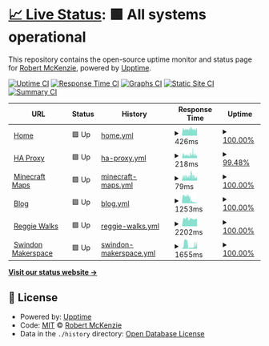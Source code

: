 # [📈 Live Status](https://m1xzg.github.io/uptime): <!--live status--> **🟩 All systems operational**

This repository contains the open-source uptime monitor and status page for [Robert McKenzie](https://www.uk-experience.com), powered by [Upptime](https://github.com/upptime/upptime).

[![Uptime CI](https://github.com/m1xzg/uptime/workflows/Uptime%20CI/badge.svg)](https://github.com/m1xzg/uptime/actions?query=workflow%3A%22Uptime+CI%22)
[![Response Time CI](https://github.com/m1xzg/uptime/workflows/Response%20Time%20CI/badge.svg)](https://github.com/m1xzg/uptime/actions?query=workflow%3A%22Response+Time+CI%22)
[![Graphs CI](https://github.com/m1xzg/uptime/workflows/Graphs%20CI/badge.svg)](https://github.com/m1xzg/uptime/actions?query=workflow%3A%22Graphs+CI%22)
[![Static Site CI](https://github.com/m1xzg/uptime/workflows/Static%20Site%20CI/badge.svg)](https://github.com/m1xzg/uptime/actions?query=workflow%3A%22Static+Site+CI%22)
[![Summary CI](https://github.com/m1xzg/uptime/workflows/Summary%20CI/badge.svg)](https://github.com/m1xzg/uptime/actions?query=workflow%3A%22Summary+CI%22)

<!--start: status pages-->
<!-- This summary is generated by Upptime (https://github.com/upptime/upptime) -->
<!-- Do not edit this manually, your changes will be overwritten -->
<!-- prettier-ignore -->
| URL | Status | History | Response Time | Uptime |
| --- | ------ | ------- | ------------- | ------ |
| <img alt="" src="https://icons.duckduckgo.com/ip3/home.rpmdp.com.ico" height="13"> [Home](https://home.rpmdp.com) | 🟩 Up | [home.yml](https://github.com/M1XZG/uptime/commits/HEAD/history/home.yml) | <details><summary><img alt="Response time graph" src="./graphs/home/response-time-week.png" height="20"> 426ms</summary><br><a href="https://m1xzg.github.io/uptime/history/home"><img alt="Response time 426" src="https://img.shields.io/endpoint?url=https%3A%2F%2Fraw.githubusercontent.com%2FM1XZG%2Fuptime%2FHEAD%2Fapi%2Fhome%2Fresponse-time.json"></a><br><a href="https://m1xzg.github.io/uptime/history/home"><img alt="24-hour response time 437" src="https://img.shields.io/endpoint?url=https%3A%2F%2Fraw.githubusercontent.com%2FM1XZG%2Fuptime%2FHEAD%2Fapi%2Fhome%2Fresponse-time-day.json"></a><br><a href="https://m1xzg.github.io/uptime/history/home"><img alt="7-day response time 426" src="https://img.shields.io/endpoint?url=https%3A%2F%2Fraw.githubusercontent.com%2FM1XZG%2Fuptime%2FHEAD%2Fapi%2Fhome%2Fresponse-time-week.json"></a><br><a href="https://m1xzg.github.io/uptime/history/home"><img alt="30-day response time 426" src="https://img.shields.io/endpoint?url=https%3A%2F%2Fraw.githubusercontent.com%2FM1XZG%2Fuptime%2FHEAD%2Fapi%2Fhome%2Fresponse-time-month.json"></a><br><a href="https://m1xzg.github.io/uptime/history/home"><img alt="1-year response time 426" src="https://img.shields.io/endpoint?url=https%3A%2F%2Fraw.githubusercontent.com%2FM1XZG%2Fuptime%2FHEAD%2Fapi%2Fhome%2Fresponse-time-year.json"></a></details> | <details><summary><a href="https://m1xzg.github.io/uptime/history/home">100.00%</a></summary><a href="https://m1xzg.github.io/uptime/history/home"><img alt="All-time uptime 100.00%" src="https://img.shields.io/endpoint?url=https%3A%2F%2Fraw.githubusercontent.com%2FM1XZG%2Fuptime%2FHEAD%2Fapi%2Fhome%2Fuptime.json"></a><br><a href="https://m1xzg.github.io/uptime/history/home"><img alt="24-hour uptime 100.00%" src="https://img.shields.io/endpoint?url=https%3A%2F%2Fraw.githubusercontent.com%2FM1XZG%2Fuptime%2FHEAD%2Fapi%2Fhome%2Fuptime-day.json"></a><br><a href="https://m1xzg.github.io/uptime/history/home"><img alt="7-day uptime 100.00%" src="https://img.shields.io/endpoint?url=https%3A%2F%2Fraw.githubusercontent.com%2FM1XZG%2Fuptime%2FHEAD%2Fapi%2Fhome%2Fuptime-week.json"></a><br><a href="https://m1xzg.github.io/uptime/history/home"><img alt="30-day uptime 100.00%" src="https://img.shields.io/endpoint?url=https%3A%2F%2Fraw.githubusercontent.com%2FM1XZG%2Fuptime%2FHEAD%2Fapi%2Fhome%2Fuptime-month.json"></a><br><a href="https://m1xzg.github.io/uptime/history/home"><img alt="1-year uptime 100.00%" src="https://img.shields.io/endpoint?url=https%3A%2F%2Fraw.githubusercontent.com%2FM1XZG%2Fuptime%2FHEAD%2Fapi%2Fhome%2Fuptime-year.json"></a></details>
| <img alt="" src="https://icons.duckduckgo.com/ip3/minecraft.rpmdp.com.ico" height="13"> [HA Proxy](http://minecraft.rpmdp.com) | 🟩 Up | [ha-proxy.yml](https://github.com/M1XZG/uptime/commits/HEAD/history/ha-proxy.yml) | <details><summary><img alt="Response time graph" src="./graphs/ha-proxy/response-time-week.png" height="20"> 218ms</summary><br><a href="https://m1xzg.github.io/uptime/history/ha-proxy"><img alt="Response time 218" src="https://img.shields.io/endpoint?url=https%3A%2F%2Fraw.githubusercontent.com%2FM1XZG%2Fuptime%2FHEAD%2Fapi%2Fha-proxy%2Fresponse-time.json"></a><br><a href="https://m1xzg.github.io/uptime/history/ha-proxy"><img alt="24-hour response time 220" src="https://img.shields.io/endpoint?url=https%3A%2F%2Fraw.githubusercontent.com%2FM1XZG%2Fuptime%2FHEAD%2Fapi%2Fha-proxy%2Fresponse-time-day.json"></a><br><a href="https://m1xzg.github.io/uptime/history/ha-proxy"><img alt="7-day response time 218" src="https://img.shields.io/endpoint?url=https%3A%2F%2Fraw.githubusercontent.com%2FM1XZG%2Fuptime%2FHEAD%2Fapi%2Fha-proxy%2Fresponse-time-week.json"></a><br><a href="https://m1xzg.github.io/uptime/history/ha-proxy"><img alt="30-day response time 218" src="https://img.shields.io/endpoint?url=https%3A%2F%2Fraw.githubusercontent.com%2FM1XZG%2Fuptime%2FHEAD%2Fapi%2Fha-proxy%2Fresponse-time-month.json"></a><br><a href="https://m1xzg.github.io/uptime/history/ha-proxy"><img alt="1-year response time 218" src="https://img.shields.io/endpoint?url=https%3A%2F%2Fraw.githubusercontent.com%2FM1XZG%2Fuptime%2FHEAD%2Fapi%2Fha-proxy%2Fresponse-time-year.json"></a></details> | <details><summary><a href="https://m1xzg.github.io/uptime/history/ha-proxy">99.48%</a></summary><a href="https://m1xzg.github.io/uptime/history/ha-proxy"><img alt="All-time uptime 99.48%" src="https://img.shields.io/endpoint?url=https%3A%2F%2Fraw.githubusercontent.com%2FM1XZG%2Fuptime%2FHEAD%2Fapi%2Fha-proxy%2Fuptime.json"></a><br><a href="https://m1xzg.github.io/uptime/history/ha-proxy"><img alt="24-hour uptime 98.23%" src="https://img.shields.io/endpoint?url=https%3A%2F%2Fraw.githubusercontent.com%2FM1XZG%2Fuptime%2FHEAD%2Fapi%2Fha-proxy%2Fuptime-day.json"></a><br><a href="https://m1xzg.github.io/uptime/history/ha-proxy"><img alt="7-day uptime 99.48%" src="https://img.shields.io/endpoint?url=https%3A%2F%2Fraw.githubusercontent.com%2FM1XZG%2Fuptime%2FHEAD%2Fapi%2Fha-proxy%2Fuptime-week.json"></a><br><a href="https://m1xzg.github.io/uptime/history/ha-proxy"><img alt="30-day uptime 99.48%" src="https://img.shields.io/endpoint?url=https%3A%2F%2Fraw.githubusercontent.com%2FM1XZG%2Fuptime%2FHEAD%2Fapi%2Fha-proxy%2Fuptime-month.json"></a><br><a href="https://m1xzg.github.io/uptime/history/ha-proxy"><img alt="1-year uptime 99.48%" src="https://img.shields.io/endpoint?url=https%3A%2F%2Fraw.githubusercontent.com%2FM1XZG%2Fuptime%2FHEAD%2Fapi%2Fha-proxy%2Fuptime-year.json"></a></details>
| <img alt="" src="https://icons.duckduckgo.com/ip3/minecraft.rpmdp.com.ico" height="13"> [Minecraft Maps](http://minecraft.rpmdp.com:8123) | 🟩 Up | [minecraft-maps.yml](https://github.com/M1XZG/uptime/commits/HEAD/history/minecraft-maps.yml) | <details><summary><img alt="Response time graph" src="./graphs/minecraft-maps/response-time-week.png" height="20"> 79ms</summary><br><a href="https://m1xzg.github.io/uptime/history/minecraft-maps"><img alt="Response time 79" src="https://img.shields.io/endpoint?url=https%3A%2F%2Fraw.githubusercontent.com%2FM1XZG%2Fuptime%2FHEAD%2Fapi%2Fminecraft-maps%2Fresponse-time.json"></a><br><a href="https://m1xzg.github.io/uptime/history/minecraft-maps"><img alt="24-hour response time 69" src="https://img.shields.io/endpoint?url=https%3A%2F%2Fraw.githubusercontent.com%2FM1XZG%2Fuptime%2FHEAD%2Fapi%2Fminecraft-maps%2Fresponse-time-day.json"></a><br><a href="https://m1xzg.github.io/uptime/history/minecraft-maps"><img alt="7-day response time 79" src="https://img.shields.io/endpoint?url=https%3A%2F%2Fraw.githubusercontent.com%2FM1XZG%2Fuptime%2FHEAD%2Fapi%2Fminecraft-maps%2Fresponse-time-week.json"></a><br><a href="https://m1xzg.github.io/uptime/history/minecraft-maps"><img alt="30-day response time 79" src="https://img.shields.io/endpoint?url=https%3A%2F%2Fraw.githubusercontent.com%2FM1XZG%2Fuptime%2FHEAD%2Fapi%2Fminecraft-maps%2Fresponse-time-month.json"></a><br><a href="https://m1xzg.github.io/uptime/history/minecraft-maps"><img alt="1-year response time 79" src="https://img.shields.io/endpoint?url=https%3A%2F%2Fraw.githubusercontent.com%2FM1XZG%2Fuptime%2FHEAD%2Fapi%2Fminecraft-maps%2Fresponse-time-year.json"></a></details> | <details><summary><a href="https://m1xzg.github.io/uptime/history/minecraft-maps">100.00%</a></summary><a href="https://m1xzg.github.io/uptime/history/minecraft-maps"><img alt="All-time uptime 100.00%" src="https://img.shields.io/endpoint?url=https%3A%2F%2Fraw.githubusercontent.com%2FM1XZG%2Fuptime%2FHEAD%2Fapi%2Fminecraft-maps%2Fuptime.json"></a><br><a href="https://m1xzg.github.io/uptime/history/minecraft-maps"><img alt="24-hour uptime 100.00%" src="https://img.shields.io/endpoint?url=https%3A%2F%2Fraw.githubusercontent.com%2FM1XZG%2Fuptime%2FHEAD%2Fapi%2Fminecraft-maps%2Fuptime-day.json"></a><br><a href="https://m1xzg.github.io/uptime/history/minecraft-maps"><img alt="7-day uptime 100.00%" src="https://img.shields.io/endpoint?url=https%3A%2F%2Fraw.githubusercontent.com%2FM1XZG%2Fuptime%2FHEAD%2Fapi%2Fminecraft-maps%2Fuptime-week.json"></a><br><a href="https://m1xzg.github.io/uptime/history/minecraft-maps"><img alt="30-day uptime 100.00%" src="https://img.shields.io/endpoint?url=https%3A%2F%2Fraw.githubusercontent.com%2FM1XZG%2Fuptime%2FHEAD%2Fapi%2Fminecraft-maps%2Fuptime-month.json"></a><br><a href="https://m1xzg.github.io/uptime/history/minecraft-maps"><img alt="1-year uptime 100.00%" src="https://img.shields.io/endpoint?url=https%3A%2F%2Fraw.githubusercontent.com%2FM1XZG%2Fuptime%2FHEAD%2Fapi%2Fminecraft-maps%2Fuptime-year.json"></a></details>
| <img alt="" src="https://icons.duckduckgo.com/ip3/www.uk-experience.com.ico" height="13"> [Blog](https://www.uk-experience.com/wp-content/uploads/2022/01/flip-2.png) | 🟩 Up | [blog.yml](https://github.com/M1XZG/uptime/commits/HEAD/history/blog.yml) | <details><summary><img alt="Response time graph" src="./graphs/blog/response-time-week.png" height="20"> 1253ms</summary><br><a href="https://m1xzg.github.io/uptime/history/blog"><img alt="Response time 1253" src="https://img.shields.io/endpoint?url=https%3A%2F%2Fraw.githubusercontent.com%2FM1XZG%2Fuptime%2FHEAD%2Fapi%2Fblog%2Fresponse-time.json"></a><br><a href="https://m1xzg.github.io/uptime/history/blog"><img alt="24-hour response time 227" src="https://img.shields.io/endpoint?url=https%3A%2F%2Fraw.githubusercontent.com%2FM1XZG%2Fuptime%2FHEAD%2Fapi%2Fblog%2Fresponse-time-day.json"></a><br><a href="https://m1xzg.github.io/uptime/history/blog"><img alt="7-day response time 1253" src="https://img.shields.io/endpoint?url=https%3A%2F%2Fraw.githubusercontent.com%2FM1XZG%2Fuptime%2FHEAD%2Fapi%2Fblog%2Fresponse-time-week.json"></a><br><a href="https://m1xzg.github.io/uptime/history/blog"><img alt="30-day response time 1253" src="https://img.shields.io/endpoint?url=https%3A%2F%2Fraw.githubusercontent.com%2FM1XZG%2Fuptime%2FHEAD%2Fapi%2Fblog%2Fresponse-time-month.json"></a><br><a href="https://m1xzg.github.io/uptime/history/blog"><img alt="1-year response time 1253" src="https://img.shields.io/endpoint?url=https%3A%2F%2Fraw.githubusercontent.com%2FM1XZG%2Fuptime%2FHEAD%2Fapi%2Fblog%2Fresponse-time-year.json"></a></details> | <details><summary><a href="https://m1xzg.github.io/uptime/history/blog">100.00%</a></summary><a href="https://m1xzg.github.io/uptime/history/blog"><img alt="All-time uptime 100.00%" src="https://img.shields.io/endpoint?url=https%3A%2F%2Fraw.githubusercontent.com%2FM1XZG%2Fuptime%2FHEAD%2Fapi%2Fblog%2Fuptime.json"></a><br><a href="https://m1xzg.github.io/uptime/history/blog"><img alt="24-hour uptime 100.00%" src="https://img.shields.io/endpoint?url=https%3A%2F%2Fraw.githubusercontent.com%2FM1XZG%2Fuptime%2FHEAD%2Fapi%2Fblog%2Fuptime-day.json"></a><br><a href="https://m1xzg.github.io/uptime/history/blog"><img alt="7-day uptime 100.00%" src="https://img.shields.io/endpoint?url=https%3A%2F%2Fraw.githubusercontent.com%2FM1XZG%2Fuptime%2FHEAD%2Fapi%2Fblog%2Fuptime-week.json"></a><br><a href="https://m1xzg.github.io/uptime/history/blog"><img alt="30-day uptime 100.00%" src="https://img.shields.io/endpoint?url=https%3A%2F%2Fraw.githubusercontent.com%2FM1XZG%2Fuptime%2FHEAD%2Fapi%2Fblog%2Fuptime-month.json"></a><br><a href="https://m1xzg.github.io/uptime/history/blog"><img alt="1-year uptime 100.00%" src="https://img.shields.io/endpoint?url=https%3A%2F%2Fraw.githubusercontent.com%2FM1XZG%2Fuptime%2FHEAD%2Fapi%2Fblog%2Fuptime-year.json"></a></details>
| <img alt="" src="https://icons.duckduckgo.com/ip3/www.reggiewalkswitney.co.uk.ico" height="13"> [Reggie Walks](https://www.reggiewalkswitney.co.uk) | 🟩 Up | [reggie-walks.yml](https://github.com/M1XZG/uptime/commits/HEAD/history/reggie-walks.yml) | <details><summary><img alt="Response time graph" src="./graphs/reggie-walks/response-time-week.png" height="20"> 2202ms</summary><br><a href="https://m1xzg.github.io/uptime/history/reggie-walks"><img alt="Response time 2202" src="https://img.shields.io/endpoint?url=https%3A%2F%2Fraw.githubusercontent.com%2FM1XZG%2Fuptime%2FHEAD%2Fapi%2Freggie-walks%2Fresponse-time.json"></a><br><a href="https://m1xzg.github.io/uptime/history/reggie-walks"><img alt="24-hour response time 2106" src="https://img.shields.io/endpoint?url=https%3A%2F%2Fraw.githubusercontent.com%2FM1XZG%2Fuptime%2FHEAD%2Fapi%2Freggie-walks%2Fresponse-time-day.json"></a><br><a href="https://m1xzg.github.io/uptime/history/reggie-walks"><img alt="7-day response time 2202" src="https://img.shields.io/endpoint?url=https%3A%2F%2Fraw.githubusercontent.com%2FM1XZG%2Fuptime%2FHEAD%2Fapi%2Freggie-walks%2Fresponse-time-week.json"></a><br><a href="https://m1xzg.github.io/uptime/history/reggie-walks"><img alt="30-day response time 2202" src="https://img.shields.io/endpoint?url=https%3A%2F%2Fraw.githubusercontent.com%2FM1XZG%2Fuptime%2FHEAD%2Fapi%2Freggie-walks%2Fresponse-time-month.json"></a><br><a href="https://m1xzg.github.io/uptime/history/reggie-walks"><img alt="1-year response time 2202" src="https://img.shields.io/endpoint?url=https%3A%2F%2Fraw.githubusercontent.com%2FM1XZG%2Fuptime%2FHEAD%2Fapi%2Freggie-walks%2Fresponse-time-year.json"></a></details> | <details><summary><a href="https://m1xzg.github.io/uptime/history/reggie-walks">100.00%</a></summary><a href="https://m1xzg.github.io/uptime/history/reggie-walks"><img alt="All-time uptime 100.00%" src="https://img.shields.io/endpoint?url=https%3A%2F%2Fraw.githubusercontent.com%2FM1XZG%2Fuptime%2FHEAD%2Fapi%2Freggie-walks%2Fuptime.json"></a><br><a href="https://m1xzg.github.io/uptime/history/reggie-walks"><img alt="24-hour uptime 100.00%" src="https://img.shields.io/endpoint?url=https%3A%2F%2Fraw.githubusercontent.com%2FM1XZG%2Fuptime%2FHEAD%2Fapi%2Freggie-walks%2Fuptime-day.json"></a><br><a href="https://m1xzg.github.io/uptime/history/reggie-walks"><img alt="7-day uptime 100.00%" src="https://img.shields.io/endpoint?url=https%3A%2F%2Fraw.githubusercontent.com%2FM1XZG%2Fuptime%2FHEAD%2Fapi%2Freggie-walks%2Fuptime-week.json"></a><br><a href="https://m1xzg.github.io/uptime/history/reggie-walks"><img alt="30-day uptime 100.00%" src="https://img.shields.io/endpoint?url=https%3A%2F%2Fraw.githubusercontent.com%2FM1XZG%2Fuptime%2FHEAD%2Fapi%2Freggie-walks%2Fuptime-month.json"></a><br><a href="https://m1xzg.github.io/uptime/history/reggie-walks"><img alt="1-year uptime 100.00%" src="https://img.shields.io/endpoint?url=https%3A%2F%2Fraw.githubusercontent.com%2FM1XZG%2Fuptime%2FHEAD%2Fapi%2Freggie-walks%2Fuptime-year.json"></a></details>
| <img alt="" src="https://icons.duckduckgo.com/ip3/www.swindon-makerspace.org.ico" height="13"> [Swindon Makerspace](https://www.swindon-makerspace.org) | 🟩 Up | [swindon-makerspace.yml](https://github.com/M1XZG/uptime/commits/HEAD/history/swindon-makerspace.yml) | <details><summary><img alt="Response time graph" src="./graphs/swindon-makerspace/response-time-week.png" height="20"> 1655ms</summary><br><a href="https://m1xzg.github.io/uptime/history/swindon-makerspace"><img alt="Response time 1655" src="https://img.shields.io/endpoint?url=https%3A%2F%2Fraw.githubusercontent.com%2FM1XZG%2Fuptime%2FHEAD%2Fapi%2Fswindon-makerspace%2Fresponse-time.json"></a><br><a href="https://m1xzg.github.io/uptime/history/swindon-makerspace"><img alt="24-hour response time 1672" src="https://img.shields.io/endpoint?url=https%3A%2F%2Fraw.githubusercontent.com%2FM1XZG%2Fuptime%2FHEAD%2Fapi%2Fswindon-makerspace%2Fresponse-time-day.json"></a><br><a href="https://m1xzg.github.io/uptime/history/swindon-makerspace"><img alt="7-day response time 1655" src="https://img.shields.io/endpoint?url=https%3A%2F%2Fraw.githubusercontent.com%2FM1XZG%2Fuptime%2FHEAD%2Fapi%2Fswindon-makerspace%2Fresponse-time-week.json"></a><br><a href="https://m1xzg.github.io/uptime/history/swindon-makerspace"><img alt="30-day response time 1655" src="https://img.shields.io/endpoint?url=https%3A%2F%2Fraw.githubusercontent.com%2FM1XZG%2Fuptime%2FHEAD%2Fapi%2Fswindon-makerspace%2Fresponse-time-month.json"></a><br><a href="https://m1xzg.github.io/uptime/history/swindon-makerspace"><img alt="1-year response time 1655" src="https://img.shields.io/endpoint?url=https%3A%2F%2Fraw.githubusercontent.com%2FM1XZG%2Fuptime%2FHEAD%2Fapi%2Fswindon-makerspace%2Fresponse-time-year.json"></a></details> | <details><summary><a href="https://m1xzg.github.io/uptime/history/swindon-makerspace">100.00%</a></summary><a href="https://m1xzg.github.io/uptime/history/swindon-makerspace"><img alt="All-time uptime 100.00%" src="https://img.shields.io/endpoint?url=https%3A%2F%2Fraw.githubusercontent.com%2FM1XZG%2Fuptime%2FHEAD%2Fapi%2Fswindon-makerspace%2Fuptime.json"></a><br><a href="https://m1xzg.github.io/uptime/history/swindon-makerspace"><img alt="24-hour uptime 100.00%" src="https://img.shields.io/endpoint?url=https%3A%2F%2Fraw.githubusercontent.com%2FM1XZG%2Fuptime%2FHEAD%2Fapi%2Fswindon-makerspace%2Fuptime-day.json"></a><br><a href="https://m1xzg.github.io/uptime/history/swindon-makerspace"><img alt="7-day uptime 100.00%" src="https://img.shields.io/endpoint?url=https%3A%2F%2Fraw.githubusercontent.com%2FM1XZG%2Fuptime%2FHEAD%2Fapi%2Fswindon-makerspace%2Fuptime-week.json"></a><br><a href="https://m1xzg.github.io/uptime/history/swindon-makerspace"><img alt="30-day uptime 100.00%" src="https://img.shields.io/endpoint?url=https%3A%2F%2Fraw.githubusercontent.com%2FM1XZG%2Fuptime%2FHEAD%2Fapi%2Fswindon-makerspace%2Fuptime-month.json"></a><br><a href="https://m1xzg.github.io/uptime/history/swindon-makerspace"><img alt="1-year uptime 100.00%" src="https://img.shields.io/endpoint?url=https%3A%2F%2Fraw.githubusercontent.com%2FM1XZG%2Fuptime%2FHEAD%2Fapi%2Fswindon-makerspace%2Fuptime-year.json"></a></details>

<!--end: status pages-->

[**Visit our status website →**](https://m1xzg.github.io/uptime)

## 📄 License

- Powered by: [Upptime](https://github.com/upptime/upptime)
- Code: [MIT](./LICENSE) © [Robert McKenzie](https://www.uk-experience.com)
- Data in the `./history` directory: [Open Database License](https://opendatacommons.org/licenses/odbl/1-0/)

